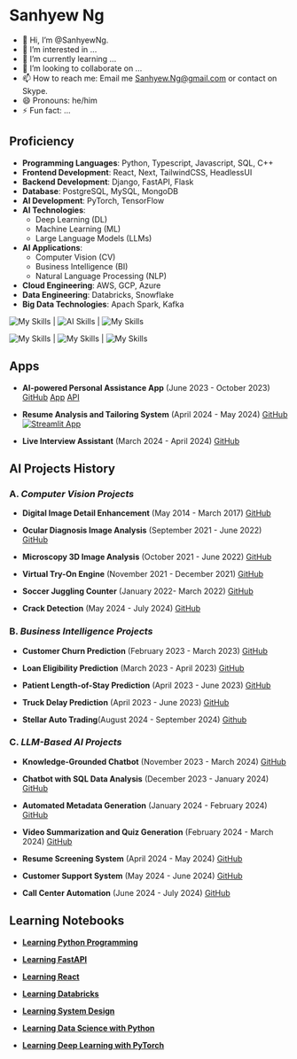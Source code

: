 # **Sanhyew Ng**

- 👋 Hi, I’m @SanhyewNg.
- 👀 I’m interested in ...
- 🌱 I’m currently learning ...
- 💞️ I’m looking to collaborate on ...
- 📫 How to reach me: Email me Sanhyew.Ng@gmail.com or contact on Skype.
- 😄 Pronouns: he/him
- ⚡ Fun fact: ...

## Proficiency

- **Programming Languages**: Python, Typescript, Javascript, SQL, C++
- **Frontend Development**: React, Next, TailwindCSS, HeadlessUI
- **Backend Development**: Django, FastAPI, Flask
- **Database**: PostgreSQL, MySQL, MongoDB
- **AI Development**: PyTorch, TensorFlow
- **AI Technologies**:  
  * Deep Learning (DL)
  * Machine Learning (ML)
  * Large Language Models (LLMs)
- **AI Applications**:
  * Computer Vision (CV)
  * Business Intelligence (BI)
  * Natural Language Processing (NLP)
- **Cloud Engineering**: AWS, GCP, Azure
- **Data Engineering**: Databricks, Snowflake
- **Big Data Technologies**: Apach Spark, Kafka

![My Skills](https://skillicons.dev/icons?i=py,ts,js) | ![AI Skills](https://skillicons.dev/icons?i=ai,pytorch,tensorflow)  | ![My Skills](https://skillicons.dev/icons?i=aws,azure,gcp)

![My Skills](https://skillicons.dev/icons?i=react,next,tailwind) | ![My Skills](https://skillicons.dev/icons?i=django,fastapi,flask) | ![My Skills](https://skillicons.dev/icons?i=postgres,mysql,mongodb)


## Apps

- **AI-powered Personal Assistance App** (June 2023 - October 2023) [GitHub](https://github.com/SanhyewNg/Personal-Assistance-App) [App](https://web-sanai.onrender.com) [API](https://api-sanai.onrender.com/docs)

- **Resume Analysis and Tailoring System**  (April 2024 - May 2024) [GitHub](https://github.com/SanhyewNg/ResumeAnaTailor) [![Streamlit App](https://static.streamlit.io/badges/streamlit_badge_black_white.svg)](https://resanatailor.streamlit.app)

- **Live Interview Assistant** (March 2024 - April 2024) [GitHub](https://github.com/SanhyewNg/Live-Interview-Assistant)


## AI Projects History

### A. *Computer Vision Projects*

- **Digital Image Detail Enhancement** (May 2014 - March 2017) [GitHub](https://github.com/SanhyewNg/Digital-Image-Detail-Enhancement)

- **Ocular Diagnosis Image Analysis** (September 2021 - June 2022) [GitHub](https://github.com/SanhyewNg/Ocular-Diagnosis-Image-Analysis)

- **Microscopy 3D Image Analysis** (October 2021 - June 2022) [GitHub](https://github.com/SanhyewNg/Microscopy-3D-Image-Analysis)

- **Virtual Try-On Engine** (November 2021 - December 2021) [GitHub](https://github.com/SanhyewNg/Virtual-Try-On-Engine)

- **Soccer Juggling Counter** (January 2022- March 2022) [GitHub](https://github.com/SanhyewNg/Soccer-Juggling-Counter)

- **Crack Detection** (May 2024 - July 2024) [GitHub](https://github.com/SanhyewNg/Crack-Detection)


### B. *Business Intelligence Projects*

- **Customer Churn Prediction** (February 2023 - March 2023) [GitHub](https://github.com/SanhyewNg/Customer-Churn-Prediction)

- **Loan Eligibility Prediction** (March 2023 - April 2023) [GitHub](https://github.com/SanhyewNg/Loan-Eligibility-Prediction)

- **Patient Length-of-Stay Prediction** (April 2023 - June 2023) [GitHub](https://github.com/SanhyewNg/Patient-Length-of-Stay-Prediction)

- **Truck Delay Prediction** (April 2023 - June 2023) [GitHub](https://github.com/SanhyewNg/Truck-Delay-Prediction)

- **Stellar Auto Trading**(August 2024 - September 2024) [Github](https://github.com/SanhyewNg/Stellar-Auto-Trader)


### C. *LLM-Based AI Projects*

- **Knowledge-Grounded Chatbot** (November 2023 - March 2024) [GitHub](https://github.com/SanhyewNg/Knowledge-Grounded-Chatbot)

- **Chatbot with SQL Data Analysis** (December 2023 - January 2024) [GitHub](https://github.com/SanhyewNg/Chatbot-with-SQL-Data-Analysis)

- **Automated Metadata Generation** (January 2024 - February 2024) [GitHub](https://github.com/SanhyewNg/Automated-Metadata-Generation)

- **Video Summarization and Quiz Generation** (February 2024 - March 2024) [GitHub](https://github.com/SanhyewNg/Video-Summarization-and-Quiz-Generation)

- **Resume Screening System** (April 2024 - May 2024)  [GitHub](https://github.com/SanhyewNg/Resume-Screening-System)

- **Customer Support System** (May 2024 - June 2024)  [GitHub](https://github.com/SanhyewNg/Customer-Support-System)

- **Call Center Automation**  (June 2024 - July 2024)  [GitHub](https://github.com/SanhyewNg/Call-Center-Automation) 


## Learning Notebooks

- [**Learning Python Programming**](https://github.com/SanhyewNg/Learning-Python-Programming)

- [**Learning FastAPI**](https://github.com/SanhyewNg/Learning-FastAPI)

- [**Learning React**](https://github.com/SanhyewNg/Learning-React)

- [**Learning Databricks**](https://github.com/SanhyewNg/Learning-Databricks)

- [**Learning System Design**](https://github.com/SanhyewNg/Learning-System-Design)

- [**Learning Data Science with Python**](https://github.com/SanhyewNg/Learning-Data-Science-with-Python)

- [**Learning Deep Learning with PyTorch**](https://github.com/SanhyewNg/Learning-Deep-Learning-with-PyTorch)



<!---
SanhyewNg/SanhyewNg is a ✨ special ✨ repository because its `README.md` (this file) appears on your GitHub profile.
You can click the Preview link to take a look at your changes.
--->
